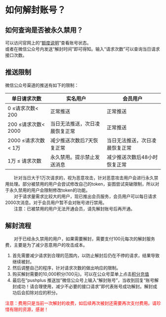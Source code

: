 # 如何解封账号？

## 如何查询是否被永久禁用？
可以访问官网上的“<a href="//www.pushplus.plus/use.html" target="_blank">额度说明</a>”查看账号状态。\
或者在微信公众号内发送“解封时间”即可得知。输入“请求次数”可以查询当日请求接口次数。

## 推送限制
微信公众号渠道的推送有如下的限制：

|单日请求次数|实名用户|会员用户
|---|---|---|
|0 ≤请求次数< 200|正常推送|正常推送|
|200 ≤请求次数< 2000|当日无法推送，次日凌晨恢复正常| 正常推送 |
|2000 ≤请求次数< 1万|减少推送次数后7天恢复正常| 当日无法推送，次日凌晨恢复正常 |
|1万 ≤ 请求次数|永久禁用。提示禁止发送消息|减少推送次数后48小时恢复正常|

&emsp;&emsp;针对当日大于1万次请求的，视为恶意攻击，针对恶意攻击用户会进行永久禁用处理。部分被禁用的用户会尝试修改自己的token，妄图尝试突破限制，所以对于永久禁用的用户会限制修改token的功能。\
&emsp;&emsp;对于请求量需求比较大的用户，现已推出会员服务，会员用户可以每日请求2000次消息。对于会员用户暂不会对账号进行禁用。\
&emsp;&emsp;注意：已被禁用的用户无法开通会员，请先解封账号后再开通。

## 解封流程
&emsp;&emsp;对于已经永久禁用的用户，如果需要解封，需要支付100元每次的解封服务费，主要是为了减少恶意用户的攻击成本。
1. 首先需要减少请求到合理的范围内，以防止解封后仍在不停的请求，结果导致继续被封。
2. 然后调整自己的程序，针对请求次数的做出响应的限制。
3. 购买解封需要的10,000积分(100元)。可以在公众号菜单上点击<a  href="//www.pushplus.plus/pay.html" target="_blank">积分充值</a>
4. 最后在“pushplus 推送加”微信公众号上输入“解封账号”，当收到回复“账号解封成功！请合理使用，减少不必要的接口请求”即代表账号成功解封。解封成功后会扣除对应的积分。

<font color='red'>注意：费用只是当前一次解封的收费，如后续再次被封还需要再次支付费用。请珍惜有限的资源，感谢！</font>